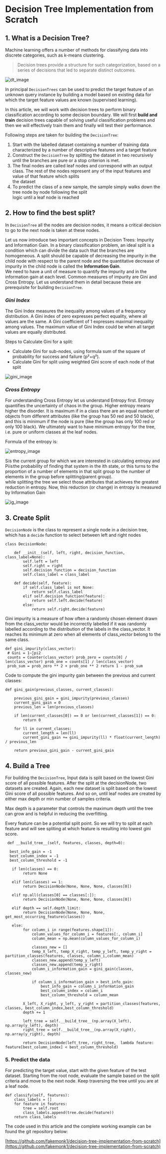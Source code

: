 # Decision Tree Implementation from Scratch  
  
## 1. What is a Decision Tree?  
  
Machine learning offers a number of methods for classifying data into discrete categories, such as k-means clustering.   
> Decision trees provide a structure for such categorization,
> based on a series of decisions that led to separate distinct outcomes.  
  
![dt_image](https://github.com/fakemonk1/decision-tree-implementation-from-scratch/blob/master/images/decision-tree.png?raw=true)
  
In principal ```DecisionTrees``` can be used to predict the target feature of an unknown query instance by building a model based on existing data for which the target feature values are known (supervised learning).  
  
In this article, we will work with decision trees to perform binary classification according to some decision boundary. We will first **build and train** decision trees capable of solving useful classification problems and then we will effectively train them and finally will test their performance.  

Following steps are taken for building the ```DecisionTree```:  
   
1. Start with the labelled dataset containing a number of training data characterized by a number of descriptive features and a target feature  
2. Construct the ```DecisionTree``` by splitting the dataset in two recursively until the branches are pure or a stop criterion is met.  
3. The final nodes are called leaf nodes and correspond with an output class. The rest of the nodes represent any of the input features and value of that feature which splits  
 the dataset  
4. To predict the class of a new sample, the sample simply walks down the tree node by node following the split   
 logic until a leaf node is reached  
  
  
## 2. How to find the best split?  
  
In ```DecisionTree``` all the nodes are decision nodes, it means a critical decision to go to the next node is taken at these nodes.   

Let us now introduce two important concepts in Decision Trees: Impurity and Information Gain. In a binary classification problem, an ideal split is a condition which can divide the data such that the branches are homogeneous. A split should be capable of decreasing the impurity in the child node with respect to the parent node and the quantitative decrease of impurity in the child node is called the **Information Gain**.  
We need to have a unit of measure to quantify the impurity and in the information gain at each level. Common measures of impurity are Gini and Cross Entropy. Let us understand them in detail because these are prerequisite for building ```DecisionTree```.

###  _Gini Index_
The Gini Index measures the inequality among values of a frequency distribution. A Gini index of zero expresses perfect equality, where all values are the same. 
A Gini coefficient of 1 expresses maximal inequality among values. The maximum value of Gini Index could be when all target values are equally distributed.

Steps to Calculate Gini for a split:

- Calculate Gini for sub-nodes, using formula sum of the square of probability for success and failure (p²+q²).
- Calculate Gini for split using weighted Gini score of each node of that split
  
![gini_image](https://github.com/fakemonk1/decision-tree-implementation-from-scratch/blob/master/images/gini-index.png?raw=true)

###  _Cross Entropy_
For understanding Cross Entropy let us understand Entropy first.
Entropy quantifies the uncertainty of chaos in the group. Higher entropy means higher the disorder. It is maximum if in a class there are an equal number of objects from different attributes (like the group has 50 red and 50 black), and this is minimum if the node is pure (like the group has only 100 red or only 100 black). 
We ultimately want to have minimum entropy for the tree, i.e. pure or uniform classes at the leaf nodes.

Formula of the entropy is:


![entropy_image](https://github.com/fakemonk1/decision-tree-implementation-from-scratch/blob/master/images/entropy_formula.png?raw=true)

S is the current group for which we are interested in calculating entropy and Pi is the probability of finding that system in the ith state, or this turns to the proportion of a number of elements in that split group to the number of elements in the group before splitting(parent group).  
while splitting the tree we select those attributes that achieves the greatest reduction in entropy. Now, this reduction (or change) in entropy is measured by Information Gain


![ig_image](https://github.com/fakemonk1/decision-tree-implementation-from-scratch/blob/master/images/ig.png?raw=true)

## 3. Create Split  

```DecisionNode``` is the class to represent a single node in a decision tree, which has a ```decide``` function to select between left and right nodes

```
class DecisionNode:

    def __init__(self, left, right, decision_function, class_label=None):
        self.left = left
        self.right = right
        self.decision_function = decision_function
        self.class_label = class_label

    def decide(self, feature):
        if self.class_label is not None:
            return self.class_label
        elif self.decision_function(feature):
            return self.left.decide(feature)
        else:
            return self.right.decide(feature)

```  

Gini impurity is a measure of how often a randomly chosen element drawn from the class_vector would be incorrectly labelled if it was randomly labelled according to the distribution of the labels in the class_vector. It reaches its minimum at zero when all elements of class_vector belong to the same class.  
 
```  
def gini_impurity(class_vector):  
 # Gini = 1−∑pi2  
 counts = Counter(class_vector) prob_zero = counts[0] / len(class_vector) prob_one = counts[1] / len(class_vector)  
 prob_sum = prob_zero ** 2 + prob_one ** 2 return 1 - prob_sum  
```  
  
Code to compute the gini impurity gain between the previous and current classes:  
  
```  
def gini_gain(previous_classes, current_classes):  
     
    previous_gini_gain = gini_impurity(previous_classes)  
    current_gini_gain = 0  
    previous_len = len(previous_classes)  
    
    if len(current_classes[0]) == 0 or len(current_classes[1]) == 0:  
        return 0  
  
    for ll in current_classes:  
        current_length = len(ll)  
        current_gini_gain += gini_impurity(ll) * float(current_length) / previous_len  
  
    return previous_gini_gain - current_gini_gain
```  
  
## 4. Build a Tree  
For building the ```DecisionTree```, Input data is split based on the lowest Gini score of all possible features. After the split at the decisionNode, two datasets are created. Again, each new dataset is split based on the lowest Gini score of all possible features. And so on, until leaf nodes are created by either max depth or min number of samples criteria.

Max depth is a parameter that controls the maximum depth until the tree can grow and is helpful in reducing the overfitting.

Every feature can be a potential split point. So we will try to split at each feature and will see spliting at which feature is resulting into lowest gini score. 
```  
 def __build_tree__(self, features, classes, depth=0):  
  
  best_info_gain = -1  
  best_column_index = -1  
  best_column_threshold = -1  
  
   if len(classes) == 0:  
        return None  
  
   elif len(classes) == 1:  
        return DecisionNode(None, None, None, classes[0])  
  
   elif np.all(classes[0] == classes[:]):  
        return DecisionNode(None, None, None, classes[0])  
  
   elif depth == self.depth_limit:  
        return DecisionNode(None, None, None, get_most_occurring_feature(classes))  
  
   else:  
        for column_i in range(features.shape[1]):  
            column_values_for_column_i = features[:, column_i]  
            column_mean = np.mean(column_values_for_column_i)  
  
            classes_new = []  
            temp_X_left, temp_X_right, temp_y_left, temp_y_right = partition_classes(features, classes, column_i,column_mean)  
            classes_new.append(temp_y_left)  
            classes_new.append(temp_y_right)  
            column_i_information_gain = gini_gain(classes, classes_new)  
  
            if column_i_information_gain > best_info_gain:  
                best_info_gain = column_i_information_gain  
                best_column_index = column_i  
                best_column_threshold = column_mean  
  
        X_left, X_right, y_left, y_right = partition_classes(features, classes, best_column_index,best_column_threshold)  
        depth += 1  
  
        left_tree = self.__build_tree__(np.array(X_left), np.array(y_left), depth)  
        right_tree = self.__build_tree__(np.array(X_right), np.array(y_right), depth)  
  
        return DecisionNode(left_tree, right_tree,  lambda feature: feature[best_column_index] < best_column_threshold)
```  
  
### 5. Predict the data  
For predicting the target value, start with the given feature of the test dataset. Starting from the root node, evaluate the sample based on the split criteria and move to the next node. Keep traversing the tree until you are at a leaf node.
```  
def classify(self, features):    
    class_labels = []
    for feature in features:  
        tree = self.root  
        class_labels.append(tree.decide(feature))  
    return class_labels
```

The code used in this article and the complete working example can be found the git repository below:

[https://github.com/fakemonk1/decision-tree-implementation-from-scratch](https://github.com/fakemonk1/decision-tree-implementation-from-scratch)
